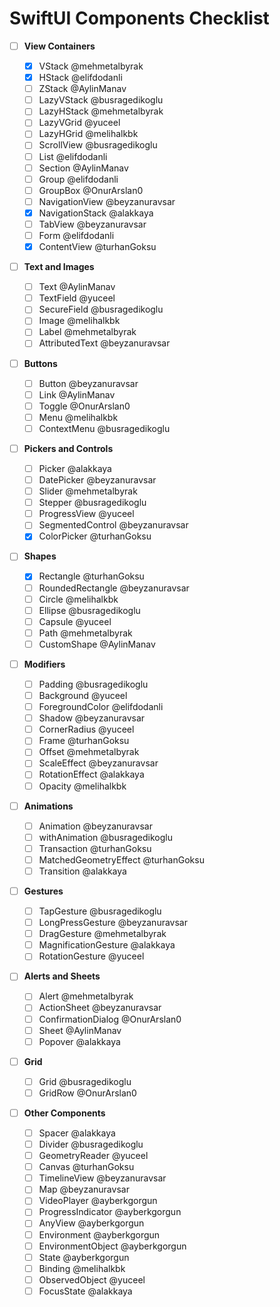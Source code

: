 # SwiftUI Components Checklist

- [ ] **View Containers**

  - [x] VStack @mehmetalbyrak
  - [x] HStack @elifdodanli
  - [ ] ZStack @AylinManav
  - [ ] LazyVStack @busragedikoglu
  - [ ] LazyHStack @mehmetalbyrak
  - [ ] LazyVGrid @yuceel
  - [ ] LazyHGrid @melihalkbk
  - [ ] ScrollView @busragedikoglu
  - [ ] List @elifdodanli
  - [ ] Section @AylinManav
  - [ ] Group @elifdodanli
  - [ ] GroupBox @OnurArslan0
  - [ ] NavigationView @beyzanuravsar
  - [x] NavigationStack @alakkaya
  - [ ] TabView @beyzanuravsar
  - [ ] Form @elifdodanli
  - [x] ContentView @turhanGoksu

- [ ] **Text and Images**

  - [ ] Text @AylinManav
  - [ ] TextField @yuceel
  - [ ] SecureField @busragedikoglu
  - [ ] Image @melihalkbk
  - [ ] Label @mehmetalbyrak
  - [ ] AttributedText @beyzanuravsar

- [ ] **Buttons**

  - [ ] Button @beyzanuravsar
  - [ ] Link @AylinManav
  - [ ] Toggle @OnurArslan0
  - [ ] Menu @melihalkbk
  - [ ] ContextMenu @busragedikoglu

- [ ] **Pickers and Controls**

  - [ ] Picker @alakkaya
  - [ ] DatePicker @beyzanuravsar
  - [ ] Slider @mehmetalbyrak
  - [ ] Stepper @busragedikoglu
  - [ ] ProgressView @yuceel
  - [ ] SegmentedControl @beyzanuravsar
  - [x] ColorPicker @turhanGoksu

- [ ] **Shapes**

  - [x] Rectangle @turhanGoksu
  - [ ] RoundedRectangle @beyzanuravsar
  - [ ] Circle @melihalkbk
  - [ ] Ellipse @busragedikoglu
  - [ ] Capsule @yuceel
  - [ ] Path @mehmetalbyrak
  - [ ] CustomShape @AylinManav

- [ ] **Modifiers**

  - [ ] Padding @busragedikoglu
  - [ ] Background @yuceel
  - [ ] ForegroundColor @elifdodanli
  - [ ] Shadow @beyzanuravsar
  - [ ] CornerRadius @yuceel
  - [ ] Frame @turhanGoksu
  - [ ] Offset @mehmetalbyrak
  - [ ] ScaleEffect @beyzanuravsar
  - [ ] RotationEffect @alakkaya
  - [ ] Opacity @melihalkbk

- [ ] **Animations**

  - [ ] Animation @beyzanuravsar
  - [ ] withAnimation @busragedikoglu
  - [ ] Transaction @turhanGoksu
  - [ ] MatchedGeometryEffect @turhanGoksu
  - [ ] Transition @alakkaya

- [ ] **Gestures**

  - [ ] TapGesture @busragedikoglu
  - [ ] LongPressGesture @beyzanuravsar
  - [ ] DragGesture @mehmetalbyrak
  - [ ] MagnificationGesture @alakkaya
  - [ ] RotationGesture @yuceel

- [ ] **Alerts and Sheets**

  - [ ] Alert @mehmetalbyrak
  - [ ] ActionSheet @beyzanuravsar
  - [ ] ConfirmationDialog @OnurArslan0
  - [ ] Sheet @AylinManav
  - [ ] Popover @alakkaya

- [ ] **Grid**

  - [ ] Grid @busragedikoglu
  - [ ] GridRow @OnurArslan0

- [ ] **Other Components**
  - [ ] Spacer @alakkaya
  - [ ] Divider @busragedikoglu
  - [ ] GeometryReader @yuceel
  - [ ] Canvas @turhanGoksu
  - [ ] TimelineView @beyzanuravsar
  - [ ] Map @beyzanuravsar
  - [ ] VideoPlayer @ayberkgorgun
  - [ ] ProgressIndicator @ayberkgorgun
  - [ ] AnyView @ayberkgorgun
  - [ ] Environment @ayberkgorgun
  - [ ] EnvironmentObject @ayberkgorgun
  - [ ] State @ayberkgorgun
  - [ ] Binding @melihalkbk
  - [ ] ObservedObject @yuceel
  - [ ] FocusState @alakkaya
